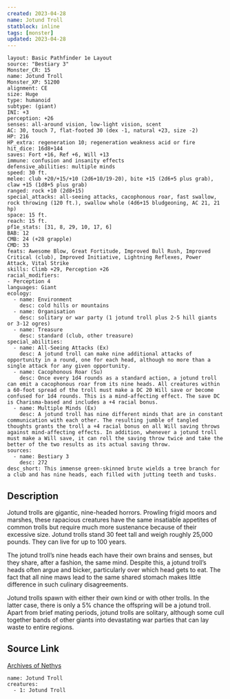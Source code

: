 ```yaml
---
created: 2023-04-28
name: Jotund Troll
statblock: inline
tags: [monster]
updated: 2023-04-28
---
```

```statblock
layout: Basic Pathfinder 1e Layout
source: "Bestiary 3"
Monster_CR: 15
name: Jotund Troll
Monster_XP: 51200
alignment: CE
size: Huge
type: humanoid
subtype: (giant)
INI: +3
perception: +26
senses: all-around vision, low-light vision, scent
AC: 30, touch 7, flat-footed 30 (dex -1, natural +23, size -2)
HP: 216
HP_extra: regeneration 10; regeneration weakness acid or fire
hit_dice: 16d8+144
saves: Fort +16, Ref +6, Will +13
immune: confusion and insanity effects
defensive_abilities: multiple minds
speed: 30 ft.
melee: club +20/+15/+10 (2d6+10/19-20), bite +15 (2d6+5 plus grab), claw +15 (1d8+5 plus grab)
ranged: rock +10 (2d8+15)
special_attacks: all-seeing attacks, cacophonous roar, fast swallow, rock throwing (120 ft.), swallow whole (4d6+15 bludgeoning, AC 21, 21 hp)
space: 15 ft.
reach: 15 ft.
pf1e_stats: [31, 8, 29, 10, 17, 6]
BAB: 12
CMB: 24 (+28 grapple)
CMD: 33
feats: Awesome Blow, Great Fortitude, Improved Bull Rush, Improved Critical (club), Improved Initiative, Lightning Reflexes, Power Attack, Vital Strike
skills: Climb +29, Perception +26
racial_modifiers:
- Perception 4
languages: Giant
ecology:
  - name: Environment
    desc: cold hills or mountains
  - name: Organisation
    desc: solitary or war party (1 jotund troll plus 2-5 hill giants or 3-12 ogres)
  - name: Treasure
    desc: standard (club, other treasure)
special_abilities:
  - name: All-Seeing Attacks (Ex)
    desc: A jotund troll can make nine additional attacks of opportunity in a round, one for each head, although no more than a single attack for any given opportunity.
  - name: Cacophonous Roar (Su)
    desc: Once every 1d4 rounds as a standard action, a jotund troll can emit a cacophonous roar from its nine heads. All creatures within a 60-foot spread of the troll must make a DC 20 Will save or become confused for 1d4 rounds. This is a mind-affecting effect. The save DC is Charisma-based and includes a +4 racial bonus.
  - name: Multiple Minds (Ex)
    desc: A jotund troll has nine different minds that are in constant communication with each other. The resulting jumble of tangled thoughts grants the troll a +4 racial bonus on all Will saving throws against mind-affecting effects. In addition, whenever a jotund troll must make a Will save, it can roll the saving throw twice and take the better of the two results as its actual saving throw.
sources:
  - name: Bestiary 3
    desc: 272
desc_short: This immense green-skinned brute wields a tree branch for a club and has nine heads, each filled with jutting teeth and tusks.
```
## Description
Jotund trolls are gigantic, nine-headed horrors. Prowling frigid moors and marshes, these rapacious creatures have the same insatiable appetites of common trolls but require much more sustenance because of their excessive size. Jotund trolls stand 30 feet tall and weigh roughly 25,000 pounds. They can live for up to 100 years.

The jotund troll’s nine heads each have their own brains and senses, but they share, after a fashion, the same mind. Despite this, a jotund troll’s heads often argue and bicker, particularly over which head gets to eat. The fact that all nine maws lead to the same shared stomach makes little difference in such culinary disagreements.

Jotund trolls spawn with either their own kind or with other trolls. In the latter case, there is only a 5% chance the offspring will be a jotund troll. Apart from brief mating periods, jotund trolls are solitary, although some cull together bands of other giants into devastating war parties that can lay waste to entire regions.
## Source Link
[Archives of Nethys](https://aonprd.com/MonsterDisplay.aspx?ItemName=Jotund%20Troll)
```encounter-table
name: Jotund Troll
creatures:
  - 1: Jotund Troll
```
